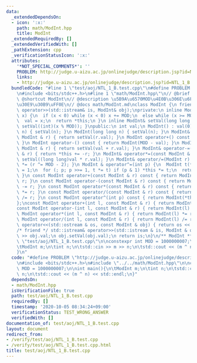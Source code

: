 ```yaml
---
data:
  _extendedDependsOn:
  - icon: ':x:'
    path: math/ModInt.hpp
    title: ModInt
  _extendedRequiredBy: []
  _extendedVerifiedWith: []
  _pathExtension: cpp
  _verificationStatusIcon: ':x:'
  attributes:
    '*NOT_SPECIAL_COMMENTS*': ''
    PROBLEM: http://judge.u-aizu.ac.jp/onlinejudge/description.jsp?id=NTL_1_B
    links:
    - http://judge.u-aizu.ac.jp/onlinejudge/description.jsp?id=NTL_1_B
  bundledCode: "#line 1 \"test/aoj/NTL_1_B.test.cpp\"\n#define PROBLEM \"http://judge.u-aizu.ac.jp/onlinejudge/description.jsp?id=NTL_1_B\"\
    \n#include <bits/stdc++.h>\n#line 1 \"math/ModInt.hpp\"\n// @brief ModInt\n//\
    \ @shortcut ModInt\n// @description \u5B9A\u6570MOD\u4E0B\u306E\u6F14\u7B97\u30AF\
    \u30E9\u30B9\uFF0E\n// @docs math/ModInt.md\nclass ModInt {\n friend std::istream&\
    \ operator>>(std::istream& is, ModInt& obj);\nprivate:\n inline ModInt& setVal(int\
    \ x) {\n  if (x < 0) while (x < 0) x += MOD;\n  else while (x >= MOD) x -= MOD;\n\
    \  val = x;\n  return *this;\n }\n inline ModInt& setVal(long long x) { return\
    \ setVal((int)(x % MOD)); }\npublic:\n int val;\n ModInt() : val(0) {}\n ModInt(int\
    \ n) { setVal(n); }\n ModInt(long long n) { setVal(n); }\n ModInt& operator=(const\
    \ ModInt & r) { return setVal(r.val); }\n ModInt operator+() const { return *this;\
    \ }\n ModInt operator-() const { return ModInt(MOD - val); }\n ModInt& operator+=(const\
    \ ModInt & r) { return setVal(val + r.val); }\n ModInt& operator-=(const ModInt\
    \ & r) { return *this += -r; }\n ModInt& operator*=(const ModInt & r) { return\
    \ setVal((long long)val * r.val); }\n ModInt& operator/=(ModInt r) { return *this\
    \ *= (r ^= MOD - 2); }\n ModInt & operator^=(int p) {\n  ModInt t(*this); *this\
    \ = 1;\n  for (; p; p >>= 1, t *= t) if (p & 1) *this *= t;\n  return *this;\n\
    \ }\n const ModInt operator+(const ModInt & r) const { return ModInt(*this) +=\
    \ r; }\n const ModInt operator-(const ModInt & r) const { return ModInt(*this)\
    \ -= r; }\n const ModInt operator*(const ModInt & r) const { return ModInt(*this)\
    \ *= r; }\n const ModInt operator/(const ModInt & r) const { return ModInt(*this)\
    \ /= r; }\n const ModInt operator^(int p) const { return ModInt(*this) ^= p; }\n\
    };\nconst ModInt operator+(int l, const ModInt & r) { return ModInt(l) += r; }\n\
    const ModInt operator-(int l, const ModInt & r) { return ModInt(l) -= r; }\nconst\
    \ ModInt operator*(int l, const ModInt & r) { return ModInt(l) *= r; }\nconst\
    \ ModInt operator/(int l, const ModInt & r) { return ModInt(l) /= r; }\n\nstd::ostream&\
    \ operator<<(std::ostream & os, const ModInt & obj) { return os << obj.val; }\n\
    /* friend */ std::istream& operator>>(std::istream & is, ModInt & obj) {\n is\
    \ >> obj.val;\n obj.setVal(obj.val);\n return is;\n}\n/** ModInt **/\n#line 4\
    \ \"test/aoj/NTL_1_B.test.cpp\"\n\nconstexpr int MOD = 1000000007;\n\nint main(){\n\
    \tModInt m;\n\tint n;\n\tstd::cin >> m >> n;\n\tstd::cout << (m ^ n) << std::endl;\n\
    }\n"
  code: "#define PROBLEM \"http://judge.u-aizu.ac.jp/onlinejudge/description.jsp?id=NTL_1_B\"\
    \n#include <bits/stdc++.h>\n#include \"../../math/ModInt.hpp\"\n\nconstexpr int\
    \ MOD = 1000000007;\n\nint main(){\n\tModInt m;\n\tint n;\n\tstd::cin >> m >>\
    \ n;\n\tstd::cout << (m ^ n) << std::endl;\n}"
  dependsOn:
  - math/ModInt.hpp
  isVerificationFile: true
  path: test/aoj/NTL_1_B.test.cpp
  requiredBy: []
  timestamp: '2020-10-05 08:34:24+09:00'
  verificationStatus: TEST_WRONG_ANSWER
  verifiedWith: []
documentation_of: test/aoj/NTL_1_B.test.cpp
layout: document
redirect_from:
- /verify/test/aoj/NTL_1_B.test.cpp
- /verify/test/aoj/NTL_1_B.test.cpp.html
title: test/aoj/NTL_1_B.test.cpp
---
```

